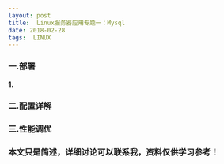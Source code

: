```yaml
---
layout: post
title:  Linux服务器应用专题一：Mysql
date: 2018-02-28
tags:  LINUX
---
```



### 一.部署
**1.**

### 二.配置详解

### 三.性能调优






### 本文只是简述，详细讨论可以联系我，资料仅供学习参考！